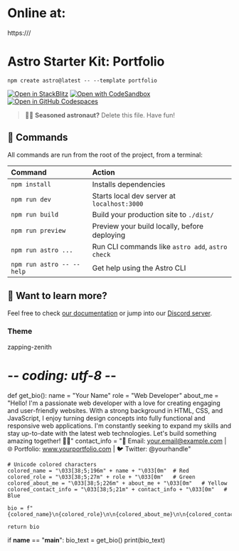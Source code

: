 # Online at:

https:///

# Astro Starter Kit: Portfolio

```
npm create astro@latest -- --template portfolio
```

[![Open in StackBlitz](https://developer.stackblitz.com/img/open_in_stackblitz.svg)](https://stackblitz.com/github/withastro/astro/tree/latest/examples/portfolio)
[![Open with CodeSandbox](https://assets.codesandbox.io/github/button-edit-lime.svg)](https://codesandbox.io/p/sandbox/github/withastro/astro/tree/latest/examples/portfolio)
[![Open in GitHub Codespaces](https://github.com/codespaces/badge.svg)](https://codespaces.new/withastro/astro?devcontainer_path=.devcontainer/portfolio/devcontainer.json)

> 🧑‍🚀 **Seasoned astronaut?** Delete this file. Have fun!

<!-- ![portfolio](https://user-images.githubusercontent.com/357379/210779178-a98f0fb7-6b1a-4068-894c-8e1403e26654.jpg) -->

## 🧞 Commands

All commands are run from the root of the project, from a terminal:

| Command                   | Action                                           |
| :------------------------ | :----------------------------------------------- |
| `npm install`             | Installs dependencies                            |
| `npm run dev`             | Starts local dev server at `localhost:3000`      |
| `npm run build`           | Build your production site to `./dist/`          |
| `npm run preview`         | Preview your build locally, before deploying     |
| `npm run astro ...`       | Run CLI commands like `astro add`, `astro check` |
| `npm run astro -- --help` | Get help using the Astro CLI                     |

## 👀 Want to learn more?

Feel free to check [our documentation](https://docs.astro.build) or jump into our [Discord server](https://astro.build/chat).

### Theme

zapping-zenith

# -_- coding: utf-8 -_-

def get_bio():
name = "Your Name"
role = "Web Developer"
about_me = "Hello! I'm a passionate web developer with a love for creating engaging and user-friendly websites. With a strong background in HTML, CSS, and JavaScript, I enjoy turning design concepts into fully functional and responsive web applications. I'm constantly seeking to expand my skills and stay up-to-date with the latest web technologies. Let's build something amazing together! 🚀🌟"
contact_info = "📧 Email: your.email@example.com | 🌐 Portfolio: www.yourportfolio.com | 🐦 Twitter: @yourhandle"

    # Unicode colored characters
    colored_name = "\033[38;5;196m" + name + "\033[0m"  # Red
    colored_role = "\033[38;5;27m" + role + "\033[0m"   # Green
    colored_about_me = "\033[38;5;226m" + about_me + "\033[0m"   # Yellow
    colored_contact_info = "\033[38;5;21m" + contact_info + "\033[0m"   # Blue

    bio = f"{colored_name}\n{colored_role}\n\n{colored_about_me}\n\n{colored_contact_info}"

    return bio

if **name** == "**main**":
bio_text = get_bio()
print(bio_text)
